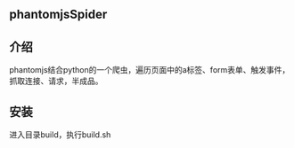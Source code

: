## phantomjsSpider
## 介绍
phantomjs结合python的一个爬虫，遍历页面中的a标签、form表单、触发事件，抓取连接、请求，半成品。
## 安装
进入目录build，执行build.sh

